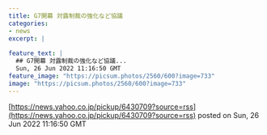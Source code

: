 ```yaml
---
title: G7開幕 対露制裁の強化など協議
categories:
- news
excerpt: |
  
feature_text: |
  ## G7開幕 対露制裁の強化など協議...
  Sun, 26 Jun 2022 11:16:50 GMT
feature_image: "https://picsum.photos/2560/600?image=733"
image: "https://picsum.photos/2560/600?image=733"
---
```


[https://news.yahoo.co.jp/pickup/6430709?source=rss](https://news.yahoo.co.jp/pickup/6430709?source=rss)
posted on Sun, 26 Jun 2022 11:16:50 GMT

<!--more-->


